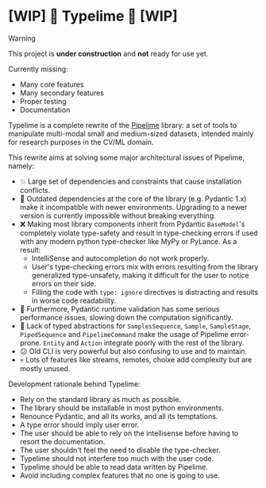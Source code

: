 # [WIP] 🚧 Typelime 🚧 [WIP] 
 
> [!WARNING] 
> This project is **under construction** and **not** ready for use yet.
> 
> Currently missing:
> - Many core features
> - Many secondary features
> - Proper testing
> - Documentation

Typelime is a complete rewrite of the [Pipelime](https://github.com/eyecan-ai/pipelime-python.git) library: a set of tools to manipulate multi-modal small and medium-sized datasets, intended mainly for research purposes in the CV/ML domain.

This rewrite aims at solving some major architectural issues of Pipelime, namely:
- 💥 Large set of dependencies and constraints that cause installation conflicts.
- 🧓 Outdated dependencies at the core of the library (e.g. Pydantic 1.x) make it incompatible with newer environments. Upgrading to a newer version is currently impossible without breaking everything.
- ❌ Making most library components inherit from Pydantic `BaseModel`'s completely violate type-safety and result in type-checking errors if used with any modern python type-checker like MyPy or PyLance. As a result:
  -  IntelliSense and autocompletion do not work properly.
  -  User's type-checking errors mix with errors resulting from the library generalized type-unsafety, making it difficult for the user to notice errors on their side.
  -  Filling the code with `type: ignore` directives is distracting and results in worse code readability.
- 🐌 Furthermore, Pydantic runtime validation has some serious performance issues, slowing down the computation significantly.
- 🤬 Lack of typed abstractions for `SamplesSequence`, `Sample`, `SampleStage`, `PipedSequence` and `PipelimeCommand` make the usage of Pipelime error-prone. `Entity` and `Action` integrate poorly with the rest of the library.
- 😕 Old CLI is very powerful but also confusing to use and to maintain. 
- 💀 Lots of features like streams, remotes, choixe add complexity but are mostly unused. 

Development rationale behind Typelime:

- Rely on the standard library as much as possible. 
- The library should be installable in most python environments.
- Renounce Pydantic, and all its works, and all its temptations.
- A type error should imply user error.
- The user should be able to rely on the intellisense before having to resort the documentation. 
- The user shouldn't feel the need to disable the type-checker.
- Typelime should not interfere too much with the user code. 
- Typelime should be able to read data written by Pipelime.
- Avoid including complex features that no one is going to use. 